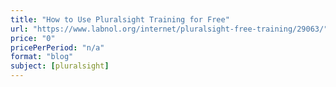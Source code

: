 ```yaml
---
title: "How to Use Pluralsight Training for Free"
url: "https://www.labnol.org/internet/pluralsight-free-training/29063/"
price: "0"
pricePerPeriod: "n/a"
format: "blog"
subject: [pluralsight]
---
```


